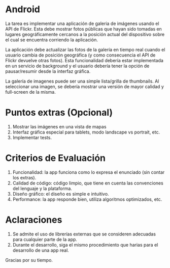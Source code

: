# Android
La tarea es implementar una aplicación de galeria de imágenes usando el API de Flickr. Esta debe mostrar fotos públicas que hayan sido tomadas en lugares geográficamente cercanos a la posición actual del dispositivo sobre el cual se encuentra corriendo la aplicación.

La aplicación debe actualizar las fotos de la galería en tiempo real cuando el usuario cambia de posición geográfica (y como consecuencia el API de Flickr devuelve otras fotos). Esta funcionalidad debería estar implementada en un servicio de background y el usuario debería tener la opción de pausar/resumir desde la interfaz gráfica.

La galería de imagenes puede ser una simple lista/grilla de thumbnails. Al seleccionar una imagen, se debería mostrar una versión de mayor calidad y full-screen de la misma.

# Puntos extras (Opcional)
1) Mostrar las imágenes en una vista de mapas
2) Interfaz gráfica especial para tablets, modo landscape vs portrait, etc.
3) Implementar tests.

# Criterios de Evaluación
1) Funcionalidad: la app funciona como lo expresa el enunciado (sin contar los extras).
2) Calidad de código: código limpio, que tiene en cuenta las convenciones del lenguaje y la plataforma.
3) Diseño gráfico: el diseño es simple e intuitivo.
4) Performance: la app responde bien, utiliza algoritmos optimizados, etc.

# Aclaraciones
1) Se admite el uso de librerías externas que se consideren adecuadas para cualquier parte de la app.
2) Durante el desarrollo, siga el mismo procedimiento que harias para el desarrollo de una app real.

Gracias por su tiempo.

